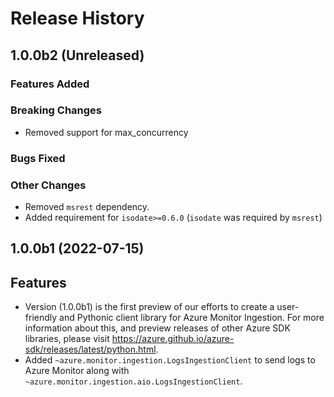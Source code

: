 # Release History

## 1.0.0b2 (Unreleased)

### Features Added

### Breaking Changes
  - Removed support for max_concurrency

### Bugs Fixed

### Other Changes
  - Removed `msrest` dependency.
  - Added requirement for `isodate>=0.6.0` (`isodate` was required by `msrest`)

## 1.0.0b1 (2022-07-15)

  ## Features
  - Version (1.0.0b1) is the first preview of our efforts to create a user-friendly and Pythonic client library for Azure Monitor Ingestion.
    For more information about this, and preview releases of other Azure SDK libraries, please visit https://azure.github.io/azure-sdk/releases/latest/python.html.
  - Added `~azure.monitor.ingestion.LogsIngestionClient` to send logs to Azure Monitor along with `~azure.monitor.ingestion.aio.LogsIngestionClient`.

